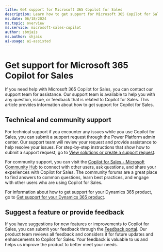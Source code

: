 ```yaml
---
title: Get support for Microsoft 365 Copilot for Sales
description: Learn how to get support for Microsoft 365 Copilot for Sales, including technical support and community support.
ms.date: 06/18/2024
ms.topic: overview
ms.service: microsoft-sales-copilot
author: sbmjais
ms.author: shjais
ai-usage: ai-assisted
---
```


# Get support for Microsoft 365 Copilot for Sales

If you need help with Microsoft 365 Copilot for Sales, you can contact our support team for assistance. Our support team is available to help you with any question, issue, or feedback that is related to Copilot for Sales. This article provides information about how to get support for Copilot for Sales.

## Technical and community support

For technical support if you encounter any issues while you use Copilot for Sales, you can submit a support request through the Power Platform admin center. Our support team will review your request and provide assistance to help resolve your issues. For step-by-step instructions that show how to submit a support request, go to [View solutions or create a support request](/power-platform/admin/get-help-support#view-solutions-or-create-a-support-request).

For community support, you can visit the [Copilot for Sales - Microsoft Community Hub](https://techcommunity.microsoft.com/t5/microsoft-copilot-for-sales/bd-p/VivaSales) to connect with other users, ask questions, and share your experiences with Copilot for Sales. The community forums are a great place to find answers to common questions, learn best practices, and engage with other users who are using Copilot for Sales.

For information about how to get support for your Dynamics 365 product, go to [Get support for your Dynamics 365 product](/dynamics365/get-started/support/).

## Suggest a feature or provide feedback

If you have suggestions for new features or improvements to Copilot for Sales, you can submit your feedback through the [Feedback portal](https://feedbackportal.microsoft.com/feedback/forum/7fcacc26-460c-ed11-b83d-000d3a4d91d1). Our product team reviews all feedback and considers it for future updates and enhancements to Copilot for Sales. Your feedback is valuable to us and helps us improve the product to better meet your needs.
